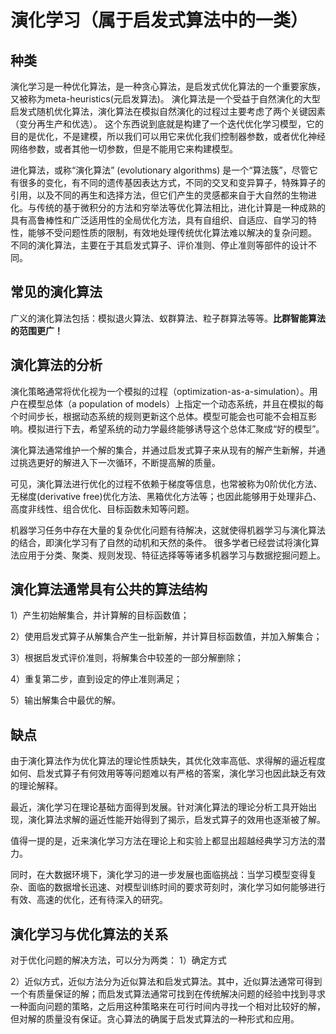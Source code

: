 # 演化学习（属于启发式算法中的一类）
## 种类
演化学习是一种优化算法，是一种贪心算法，是启发式优化算法的一个重要家族，又被称为meta-heuristics(元启发算法)。
演化算法是一个受益于自然演化的大型启发式随机优化算法，演化算法在模拟自然演化的过程过主要考虑了两个关键因素（变分再生产和优选）。
这个东西说到底就是构建了一个迭代优化学习模型，它的目的是优化，不是建模，所以我们可以用它来优化我们控制器参数，或者优化神经网络参数，或者其他一切参数，但是不能用它来构建模型。

进化算法，或称“演化算法” (evolutionary algorithms) 是一个“算法簇”，尽管它有很多的变化，有不同的遗传基因表达方式，不同的交叉和变异算子，特殊算子的引用，以及不同的再生和选择方法，但它们产生的灵感都来自于大自然的生物进化。与传统的基于微积分的方法和穷举法等优化算法相比，进化计算是一种成熟的具有高鲁棒性和广泛适用性的全局优化方法，具有自组织、自适应、自学习的特性，能够不受问题性质的限制，有效地处理传统优化算法难以解决的复杂问题。
不同的演化算法，主要在于其启发式算子、评价准则、停止准则等部件的设计不同。

## 常见的演化算法
广义的演化算法包括：模拟退火算法、蚁群算法、粒子群算法等等。**比群智能算法的范围更广！**

## 演化算法的分析
演化策略通常将优化视为一个模拟的过程（optimization-as-a-simulation）。用户在模型总体（a population of models）上指定一个动态系统，并且在模拟的每个时间步长，根据动态系统的规则更新这个总体。模型可能会也可能不会相互影响。模拟进行下去，希望系统的动力学最终能够诱导这个总体汇聚成“好的模型”。

演化算法通常维护一个解的集合，并通过启发式算子来从现有的解产生新解，并通过挑选更好的解进入下一次循环，不断提高解的质量。

可见，演化算法进行优化的过程不依赖于梯度等信息，也常被称为0阶优化方法、无梯度(derivative free)优化方法、黑箱优化方法等；也因此能够用于处理非凸、高度非线性、组合优化、目标函数未知等问题。

机器学习任务中存在大量的复杂优化问题有待解决，这就使得机器学习与演化算法的结合，即演化学习有了自然的动机和天然的条件。
很多学者已经尝试将演化算法应用于分类、聚类、规则发现、特征选择等等诸多机器学习与数据挖掘问题上。

## 演化算法通常具有公共的算法结构
1）产生初始解集合，并计算解的目标函数值；

2）使用启发式算子从解集合产生一批新解，并计算目标函数值，并加入解集合；

3）根据启发式评价准则，将解集合中较差的一部分解删除；

4）重复第二步，直到设定的停止准则满足；

5）输出解集合中最优的解。


## 缺点
由于演化算法作为优化算法的理论性质缺失，其优化效率高低、求得解的逼近程度如何、启发式算子有何效用等等问题难以有严格的答案，演化学习也因此缺乏有效的理论解释。

最近，演化学习在理论基础方面得到发展。针对演化算法的理论分析工具开始出现，演化算法求解的逼近性能开始得到了揭示，启发式算子的效用也逐渐被了解。

值得一提的是，近来演化学习方法在理论上和实验上都显出超越经典学习方法的潜力。

同时，在大数据环境下，演化学习的进一步发展也面临挑战：当学习模型变得复杂、面临的数据增长迅速、对模型训练时间的要求苛刻时，演化学习如何能够进行有效、高速的优化，还有待深入的研究。



## 演化学习与优化算法的关系
对于优化问题的解决方法，可以分为两类：
1）确定方式

2）近似方式，近似方法分为近似算法和启发式算法。其中，近似算法通常可得到一个有质量保证的解；而启发式算法通常可找到在传统解决问题的经验中找到寻求一种面向问题的策略，之后用这种策略来在可行时间内寻找一个相对比较好的解，但对解的质量没有保证。贪心算法的确属于启发式算法的一种形式和应用。
